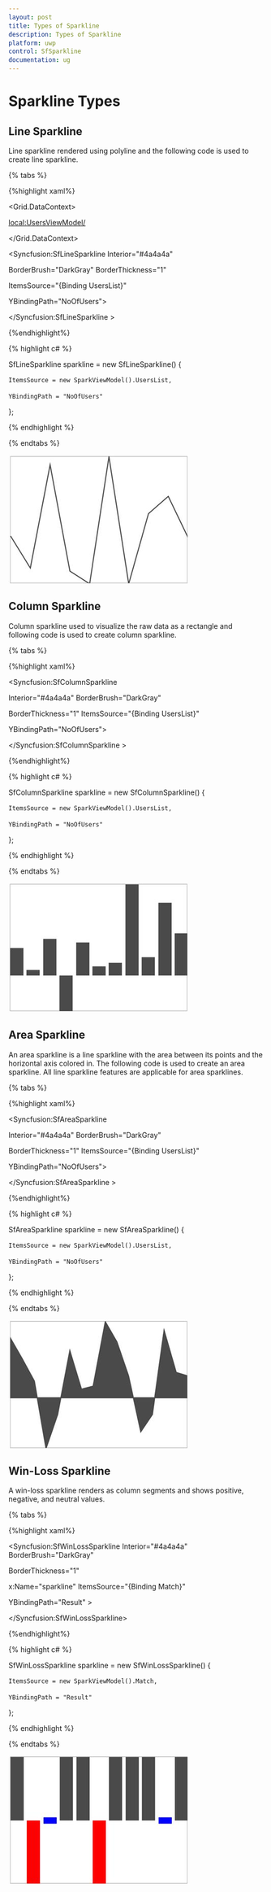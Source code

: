 ```yaml
---
layout: post
title: Types of Sparkline
description: Types of Sparkline
platform: uwp
control: SfSparkline
documentation: ug
---
```

# Sparkline Types

## Line Sparkline

Line sparkline rendered using polyline and the following code is used to create line sparkline.

{% tabs %}

{%highlight xaml%}

<Grid.DataContext>

<local:UsersViewModel/>

</Grid.DataContext>

<Syncfusion:SfLineSparkline Interior="#4a4a4a"  

BorderBrush="DarkGray" BorderThickness="1"                 

ItemsSource="{Binding UsersList}" 

YBindingPath="NoOfUsers">

</Syncfusion:SfLineSparkline >

{%endhighlight%}

{% highlight c# %}

SfLineSparkline sparkline = new SfLineSparkline()
{

	ItemsSource = new SparkViewModel().UsersList,

	YBindingPath = "NoOfUsers"

};

{% endhighlight %}

{% endtabs %}

![Line Sparkline](Sparkline-Types_images/SparklineTypes_img1.jpeg)


## Column Sparkline

Column sparkline used to visualize the raw data as a rectangle and following code is used to create column sparkline.

{% tabs %}

{%highlight xaml%}

<Syncfusion:SfColumnSparkline 
	
Interior="#4a4a4a" BorderBrush="DarkGray"    

BorderThickness="1" ItemsSource="{Binding UsersList}" 

YBindingPath="NoOfUsers">

</Syncfusion:SfColumnSparkline >

{%endhighlight%}

{% highlight c# %}

SfColumnSparkline sparkline = new SfColumnSparkline()
{

	ItemsSource = new SparkViewModel().UsersList,

	YBindingPath = "NoOfUsers"

};

{% endhighlight %}

{% endtabs %}

![Column Sparkline](Sparkline-Types_images/SparklineTypes_img2.jpeg)


## Area Sparkline

An area sparkline is a line sparkline with the area between its points and the horizontal axis colored in. The following code is used to create an area sparkline. All line sparkline features are applicable for area sparklines.

{% tabs %}

{%highlight xaml%}

<Syncfusion:SfAreaSparkline  

Interior="#4a4a4a" BorderBrush="DarkGray"     

BorderThickness="1" ItemsSource="{Binding UsersList}"   

YBindingPath="NoOfUsers">

</Syncfusion:SfAreaSparkline >

{%endhighlight%}

{% highlight c# %}

SfAreaSparkline sparkline = new SfAreaSparkline()
{

	ItemsSource = new SparkViewModel().UsersList,

	YBindingPath = "NoOfUsers"

};

{% endhighlight %}

{% endtabs %}

![Area Sparkline](Sparkline-Types_images/SparklineTypes_img3.jpeg)


## Win-Loss Sparkline

A win-loss sparkline renders as column segments and shows positive, negative, and neutral values.

{% tabs %}

{%highlight xaml%}

<Syncfusion:SfWinLossSparkline Interior="#4a4a4a" BorderBrush="DarkGray"    

BorderThickness="1" 

x:Name="sparkline" ItemsSource="{Binding Match}"   

YBindingPath="Result" >

</Syncfusion:SfWinLossSparkline>

{%endhighlight%}

{% highlight c# %}

SfWinLossSparkline sparkline = new SfWinLossSparkline()
{

	ItemsSource = new SparkViewModel().Match,

	YBindingPath = "Result"

};

{% endhighlight %}

{% endtabs %}

![WinLoss Sparkline](Sparkline-Types_images/SparklineTypes_img4.jpeg)
